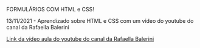 
FORMULÁRIOS COM HTML e CSS!

13/11/2021 - Aprendizado sobre HTML e CSS com um vídeo do youtube do canal da Rafaella Balerini

[Link da vídeo aula do youtube do canal da Rafaella Balerini](https://www.youtube.com/watch?v=wwqOJ2o84S4&list=PLf1cDRTPVSrqZlzII1w6IlrDPFYE8tY3T&index=1)





